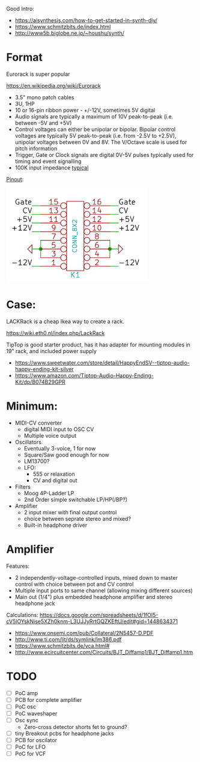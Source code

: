 Good Intro:

- https://aisynthesis.com/how-to-get-started-in-synth-diy/
- https://www.schmitzbits.de/index.html
- http://www5b.biglobe.ne.jp/~houshu/synth/


# Format

Eurorack is super popular

https://en.wikipedia.org/wiki/Eurorack

- 3.5" mono patch cables
- 3U, 1HP
- 10 or 16-pin ribbon power - +/-12V, sometimes 5V digital
- Audio signals are typically a maximum of 10V peak-to-peak (i.e. between -5V and +5V)
- Control voltages can either be unipolar or bipolar. Bipolar control voltages are typically 5V peak-to-peak (i.e. from -2.5V to +2.5V), unipolar voltages between 0V and 8V. The V/Octave scale is used for pitch information
- Trigger, Gate or Clock signals are digital 0V-5V pulses typically used for timing and event signalling
- 100K input impedance [typical](https://learningmodular.com/glossary/impedance/)

[Pinout](http://www.davidhaillant.com/wp/wp-content/uploads/bus_eurorack1.pdf):

![Pinout-Diagram](pinout.png)

# Case:

LACKRack is a cheap Ikea way to create a rack.

https://wiki.eth0.nl/index.php/LackRack

TipTop is good starter product, has it has adapter for mounting modules in 19" rack, and included power supply

- https://www.sweetwater.com/store/detail/HappyEndSV--tiptop-audio-happy-ending-kit-silver
- https://www.amazon.com/Tiptop-Audio-Happy-Ending-Kit/dp/B074B29GPR


# Minimum:

- MIDI-CV converter
  - digital MIDI input to OSC CV
  - Multiple voice output
- Oscillators
  - Eventually 3-voice, 1 for now
  - Square/Saw good enough for now
  - LM13700?
  - LFO:
    - 555 or relaxation
    - CV and digital out
- Filters
  - Moog 4P-Ladder LP
  - 2nd Order simple switchable LP/HP(/BP?)
- Amplifier
  - 2 input mixer with final output control
  - choice between seprate stereo and mixed?
  - Built-in headphone driver


# Amplifier

Features:
- 2 independently-voltage-controlled inputs, mixed down to master control with choice between pot and CV control
- Multiple input ports to same channel (allowing mixing different sources)
- Main out (1/4") plus embedded headphone amplifier and stereo headphone jack

Calculations: https://docs.google.com/spreadsheets/d/1fOI5-cV5lOYskNise5XZh0knm-L3UJJyRrtGQZKEftU/edit#gid=1448634371

- https://www.onsemi.com/pub/Collateral/2N5457-D.PDF
- http://www.ti.com/lit/ds/symlink/lm386.pdf
- https://www.schmitzbits.de/vca.html#
- http://www.ecircuitcenter.com/Circuits/BJT_Diffamp1/BJT_Diffamp1.htm


# TODO

- [ ] PoC amp
- [ ] PCB for complete amplifier
- [ ] PoC osc
- [ ] PoC waveshaper
- [ ] Osc sync
  - Zero-cross detector shorts fet to ground?
- [ ] tiny Breakout pcbs for headphone jacks
- [ ] PCB for oscilator
- [ ] PoC for LFO
- [ ] PoC for VCF
